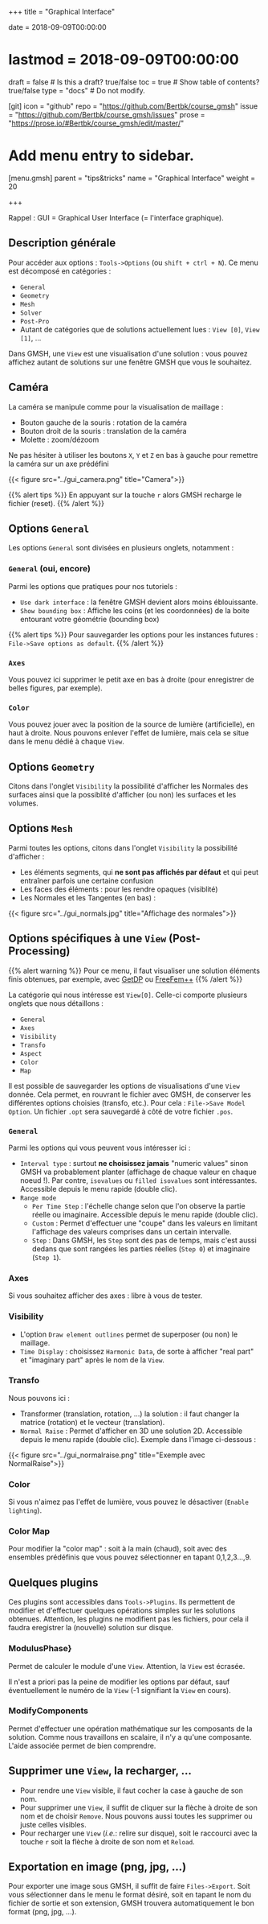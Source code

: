 +++
title = "Graphical Interface"

date = 2018-09-09T00:00:00
# lastmod = 2018-09-09T00:00:00

draft = false  # Is this a draft? true/false
toc = true  # Show table of contents? true/false
type = "docs"  # Do not modify.

[git]
  icon = "github"
  repo = "https://github.com/Bertbk/course_gmsh"
  issue = "https://github.com/Bertbk/course_gmsh/issues"
  prose = "https://prose.io/#Bertbk/course_gmsh/edit/master/"
  

# Add menu entry to sidebar.
[menu.gmsh]
  parent = "tips&tricks"
  name = "Graphical Interface"
  weight = 20

+++

Rappel : GUI = Graphical User Interface (= l'interface graphique).

## Description générale

Pour accéder aux options : `Tools->Options` (ou `shift + ctrl + N`). Ce menu est décomposé en catégories :

- `General`
- `Geometry`
- `Mesh`
- `Solver`
- `Post-Pro`
- Autant de catégories que de solutions actuellement lues : `View [0]`, `View [1]`, ...

Dans GMSH, une `View` est une visualisation d'une solution : vous pouvez affichez autant de solutions sur une fenêtre GMSH que vous le souhaitez.

## Caméra

La caméra se manipule comme pour la visualisation de maillage :

- Bouton gauche de la souris : rotation de la caméra
- Bouton droit de la souris : translation de la caméra
- Molette : zoom/dézoom

Ne pas hésiter à utiliser les boutons `X`, `Y` et `Z` en bas à gauche pour remettre la caméra sur un axe prédéfini

{{< figure src="../gui_camera.png" title="Camera">}}


{{% alert tips %}}
En appuyant sur la touche `r` alors GMSH recharge le fichier (reset).
{{% /alert %}}



## Options `General`

Les options `General` sont divisées en plusieurs onglets, notamment :

### `General` (oui, encore)

Parmi les options que  pratiques pour nos tutoriels :

- `Use dark interface` : la fenêtre GMSH devient alors moins éblouissante.
- `Show bounding box` : Affiche les coins (et les coordonnées) de la boite entourant votre géométrie (bounding box)

{{% alert tips %}}
Pour sauvegarder les options pour les instances futures : `File->Save options as default`.
{{% /alert %}}

### `Axes`

Vous pouvez ici supprimer le petit axe en bas à droite (pour enregistrer de belles figures, par exemple).

### `Color`

Vous pouvez jouer avec la position de la source de lumière (artificielle), en haut à droite.
Nous pouvons enlever l'effet de lumière, mais cela se situe dans le menu dédié à chaque `View`.


## Options `Geometry`

Citons dans l'onglet `Visibility` la possibilité d'afficher les Normales des surfaces ainsi que la possiblité d'afficher (ou non) les surfaces et les volumes.


## Options `Mesh`

Parmi toutes les options, citons dans l'onglet `Visibility` la possibilité d'afficher :

- Les éléments segments, qui **ne sont pas affichés par défaut** et qui peut entraîner parfois une certaine confusion
- Les faces des éléments : pour les rendre opaques (visiblité)
- Les Normales et les Tangentes (en bas) :

{{< figure src="../gui_normals.jpg" title="Affichage des normales">}}


## Options spécifiques à une `View` (Post-Processing)

{{% alert warning %}}
Pour ce menu, il faut visualiser une solution éléments finis obtenues, par exemple, avec [GetDP](http://getdp.info) ou [FreeFem++](https://freefem.org)
{{% /alert %}}

La catégorie qui nous intéresse  est `View[0]`. Celle-ci comporte plusieurs onglets que nous détaillons :

- `General`
- `Axes`
- `Visibility`
- `Transfo`
- `Aspect`
- `Color`
- `Map`

Il est possible de sauvegarder les options de visualisations d'une `View` donnée. Cela permet, en rouvrant le fichier avec GMSH, de conserver les différentes options choisies (transfo, etc.). Pour cela : `File->Save Model Option`. Un fichier `.opt` sera sauvegardé à côté de votre fichier `.pos`.

### `General`

Parmi les options qui vous peuvent vous intéresser ici :

- `Interval type` : surtout **ne choisissez jamais** "numeric values" sinon GMSH va probablement planter (affichage de chaque valeur en chaque noeud !). Par contre, `isovalues` ou `filled isovalues` sont intéressantes. Accessible depuis le menu rapide (double clic).
- `Range mode`
  - `Per Time Step` : l'échelle change selon que l'on observe la partie réelle ou imaginaire. Accessible depuis le menu rapide (double clic).
  - `Custom` : Permet d'effectuer une "coupe" dans les valeurs en limitant l'affichage des valeurs comprises dans un certain intervalle.
  - `Step` : Dans GMSH, les `Step` sont des pas de temps, mais c'est aussi dedans que sont rangées les parties réelles (`Step 0`) et imaginaire (`Step 1`).

### Axes

Si vous souhaitez afficher des axes : libre à vous de tester.

### Visibility

-  L'option `Draw element outlines` permet de superposer (ou non) le maillage.
- `Time Display` : choisissez `Harmonic Data`, de sorte à afficher "real part" et "imaginary part" après le nom de la `View`.


### Transfo

Nous pouvons ici :

- Transformer (translation, rotation, ...) la solution : il faut changer la matrice (rotation) et le vecteur (translation).
- `Normal Raise` : Permet d'afficher en 3D une solution 2D.  Accessible depuis le menu rapide (double clic). Exemple dans l'image ci-dessous :

{{< figure src="../gui_normalraise.png" title="Exemple avec NormalRaise">}}


### Color

Si vous n'aimez pas l'effet de lumière, vous pouvez le désactiver (`Enable lighting`).


### Color Map

Pour modifier la "color map" : soit à la main (chaud), soit avec des ensembles prédéfinis que vous pouvez sélectionner en tapant 0,1,2,3...,9.


## Quelques plugins

Ces plugins sont accessibles dans `Tools->Plugins`. Ils permettent de modifier et d'effectuer quelques opérations simples sur les solutions obtenues. Attention, les plugins ne modifient pas les fichiers, pour cela il faudra eregistrer la (nouvelle) solution sur disque.

### ModulusPhase}

Permet de calculer le module d'une `View`. Attention, la `View` est écrasée.

Il n'est a priori pas la peine de modifier les options par défaut, sauf éventuellement le numéro de la `View` (-1 signifiant la `View` en cours).

### ModifyComponents

Permet d'effectuer une opération mathématique sur les composants de la solution. Comme nous travaillons en scalaire, il n'y a qu'une composante. L'aide associée permet de bien comprendre.

## Supprimer une `View`, la recharger, ...

- Pour rendre une `View` visible, il faut cocher la case à gauche de son nom.
- Pour supprimer une `View`, il suffit de cliquer sur la flèche à droite de son nom et de choisir `Remove`. Nous pouvons aussi toutes les supprimer ou juste celles visibles.
- Pour recharger une `View` (*i.e.*: relire sur disque), soit le raccourci avec la touche `r` soit la flèche à droite de son nom et `Reload`.



## Exportation en image (png, jpg, ...)

Pour exporter une image sous GMSH, il suffit de faire `Files->Export`. Soit vous sélectionner dans le menu le format désiré, soit en tapant le nom du fichier de sortie et son extension, GMSH trouvera automatiquement le bon format (png, jpg, ...).
